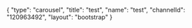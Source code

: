 {
    "type": "carousel",
    "title": "test",
    "name": "test",
    "channelId": "120963492",
    "layout": "bootstrap"
}